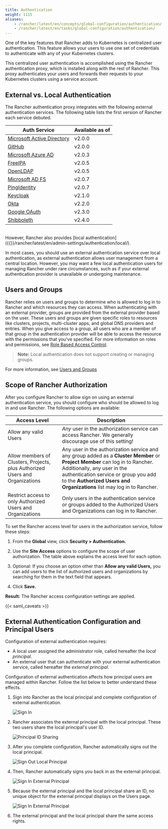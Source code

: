 ```yaml
---
title: Authentication
weight: 1115
aliases:
    - /rancher/latest/en/concepts/global-configuration/authentication/
    - /rancher/latest/en/tasks/global-configuration/authentication/
---
```


One of the key features that Rancher adds to Kubernetes is centralized user authentication. This feature allows your users to use one set of credentials to authenticate with any of your Kubernetes clusters.

This centralized user authentication is accomplished using the Rancher authentication proxy, which is installed along with the rest of Rancher. This proxy authenticates your users and forwards their requests to your Kubernetes clusters using a service account.

<!-- todomark add diagram -->

## External vs. Local Authentication

The Rancher authentication proxy integrates with the following external authentication services. The following table lists the first version of Rancher each service debuted.

| Auth Service                                                                                     | Available as of  |
| ------------------------------------------------------------------------------------------------ | ---------------- |
| [Microsoft Active Directory]({{<baseurl>}}/rancher/latest/en/admin-settings/authentication/ad/)  | v2.0.0           |
| [GitHub]({{<baseurl>}}/rancher/latest/en/admin-settings/authentication/github/)                  | v2.0.0           |
| [Microsoft Azure AD]({{<baseurl>}}/rancher/latest/en/admin-settings/authentication/azure-ad/)    | v2.0.3           |
| [FreeIPA]({{<baseurl>}}/rancher/latest/en/admin-settings/authentication/freeipa/)                | v2.0.5           |
| [OpenLDAP]({{<baseurl>}}/rancher/latest/en/admin-settings/authentication/openldap/)              | v2.0.5           |
| [Microsoft AD FS]({{<baseurl>}}/rancher/latest/en/admin-settings/authentication/microsoft-adfs/) | v2.0.7           |
| [PingIdentity]({{<baseurl>}}/rancher/latest/en/admin-settings/authentication/ping-federate/)     | v2.0.7           |
| [Keycloak]({{<baseurl>}}/rancher/latest/en/admin-settings/authentication/keycloak/)              | v2.1.0           |
| [Okta]({{<baseurl>}}/rancher/latest/en/admin-settings/authentication/okta/)                      | v2.2.0           |
| [Google OAuth]({{<baseurl>}}/rancher/latest/en/admin-settings/authentication/google/)            | v2.3.0           |
| [Shibboleth]({{<baseurl>}}/rancher/latest/en/admin-settings/authentication/shibboleth)           | v2.4.0           |

<br/>
However, Rancher also provides [local authentication]({{<baseurl>}}/rancher/latest/en/admin-settings/authentication/local/).

In most cases, you should use an external authentication service over local authentication, as external authentication allows user management from a central location. However, you may want a few local authentication users for managing Rancher under rare circumstances, such as if your external authentication provider is unavailable or undergoing maintenance.

## Users and Groups

Rancher relies on users and groups to determine who is allowed to log in to Rancher and which resources they can access. When authenticating with an external provider, groups are provided from the external provider based on the user. These users and groups are given specific roles to resources like clusters, projects, multi-cluster apps, and global DNS providers and entries. When you give access to a group, all users who are a member of that group in the authentication provider will be able to access the resource with the permissions that you've specified. For more information on roles and permissions, see [Role Based Access Control]({{<baseurl>}}/rancher/latest/en/admin-settings/rbac/).

> **Note:** Local authentication does not support creating or managing groups.

For more information, see [Users and Groups]({{<baseurl>}}/rancher/latest/en/admin-settings/authentication/user-groups/)

## Scope of Rancher Authorization

After you configure Rancher to allow sign on using an external authentication service, you should configure who should be allowed to log in and use Rancher. The following options are available:

| Access Level | Description |
|----------------------------------------------|-------------|
| Allow any valid Users                   | _Any_ user in the authorization service can access Rancher. We generally discourage use of this setting! |
| Allow members of Clusters, Projects, plus Authorized Users and Organizations | Any user in the authorization service and any group added as a **Cluster Member** or **Project Member** can log in to Rancher. Additionally, any user in the authentication service or group you add to the **Authorized Users and Organizations** list may log in to Rancher. |
| Restrict access to only Authorized Users and Organizations | Only users in the authentication service or groups added to the Authorized Users and Organizations can log in to Rancher. |

To set the Rancher access level for users in the authorization service, follow these steps:

1. From the **Global** view, click **Security > Authentication.**

1. Use the **Site Access** options to configure the scope of user authorization. The table above explains the access level for each option.

1. Optional: If you choose an option other than **Allow any valid Users,** you can add users to the list of authorized users and organizations by searching for them in the text field that appears.

1. Click **Save.**

**Result:** The Rancher access configuration settings are applied.

{{< saml_caveats >}}

## External Authentication Configuration and Principal Users

Configuration of external authentication requires:

- A local user assigned the administrator role, called hereafter the _local principal_.
- An external user that can authenticate with your external authentication service, called hereafter the _external principal_.

Configuration of external authentication affects how principal users are managed within Rancher. Follow the list below to better understand these effects.

1. Sign into Rancher as the local principal and complete configuration of external authentication.

	![Sign In]({{<baseurl>}}/img/rancher/sign-in.png)

2. Rancher associates the external principal with the local principal. These two users share the local principal's user ID.

	![Principal ID Sharing]({{<baseurl>}}/img/rancher/principal-ID.png)

3. After you complete configuration, Rancher automatically signs out the local principal.

	![Sign Out Local Principal]({{<baseurl>}}/img/rancher/sign-out-local.png)

4. Then, Rancher automatically signs you back in as the external principal.

	![Sign In External Principal]({{<baseurl>}}/img/rancher/sign-in-external.png)

5. Because the external principal and the local principal share an ID, no unique object for the external principal displays on the Users page.

	![Sign In External Principal]({{<baseurl>}}/img/rancher/users-page.png)

6. The external principal and the local principal share the same access rights.
